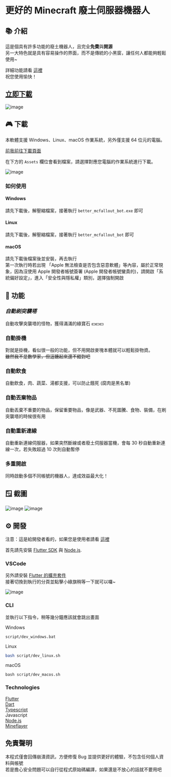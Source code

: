 # 更好的 Minecraft 廢土伺服器機器人

## 📚 介紹
這是個具有許多功能的廢土機器人，且完全**免費**與**開源**  
另一大特色就是具有容易操作的界面，而不是傳統的小黑窗，讓任何人都能夠輕鬆使用~

詳細功能請看 [這裡](#-功能)  
祝您使用愉快！

## [立即下載](#-下載)   

![image](https://user-images.githubusercontent.com/48402225/182155275-dc162aae-85ca-44a4-80d6-cef10a9bb55b.png)

## 🎮 下載
本軟體支援 Windows、Linux、macOS 作業系統，另外僅支援 64 位元的電腦。

[前我前往下載頁面](https://github.com/SiongSng/Better-MCFallout-Bot/releases/latest)

在下方的 `Assets` 欄位會看到檔案，請選擇對應您電腦的作業系統進行下載。  

![image](https://user-images.githubusercontent.com/48402225/182160712-9317bdf4-b406-4414-834b-1aeca5f06905.png)

### 如何使用
#### Windows
請先下載後，解壓縮檔案，接著執行 `better_mcfallout_bot.exe` 即可
#### Linux 
請先下載後，解壓縮檔案，接著執行 `better_mcfallout_bot` 即可

#### macOS
請先下載後檔案後並安裝，再去執行  
第一次執行時若出現 「Apple 無法檢查是否包含惡意軟體」等內容，屬於正常現象，因為沒使用 Apple 開發者帳號簽署 (Apple 開發者帳號蠻貴的)，請開啟「系統偏好設定」，進入「安全性與隱私權」類別，選擇強制開啟

## 🎨 功能
### ***自動刷突襲塔***
自動攻擊突襲塔的怪物，獲得滿滿的綠寶石 💵💵💵 

### 自動掛機
對就是掛機，看似很一般的功能，但不用開啟麥塊本體就可以輕鬆掛物資。  
~~雖然我不是數學家，但這聽起來還不錯對吧~~
### 自動飲食
自動飲食，肉、蔬菜、湯都支援，可以防止餓死 (腐肉是黑名單)

### 自動丟棄物品
自動丟棄不重要的物品，保留重要物品，像是武器、不死圖騰、食物、裝備，在刷突襲塔的時候很有用

### 自動重新連線
自動重新連線伺服器，如果突然斷線或者廢土伺服器當機，會每 30 秒自動重新連線一次，若失敗超過 10 次則自動暫停

### 多重開啟
同時啟動多個不同帳號的機器人，達成效益最大化！

## 🪟 截圖
![image](https://user-images.githubusercontent.com/48402225/182106836-05185041-ecea-424f-833c-512fe81abd4a.png)
![image](https://user-images.githubusercontent.com/48402225/182161060-941173f2-8147-4a29-aee6-b85e9ad03dae.png)

## ⚙️ 開發
注意：這是給開發者看的，如果您是使用者請看 [這裡](#-下載)

首先請先安裝 [Flutter SDK](https://docs.flutter.dev/get-started/install) 與 [Node.js](https://nodejs.org/download).

### VSCode
另外請安裝 [Flutter 的擴充套件](https://marketplace.visualstudio.com/items?itemName=Dart-Code.flutter)  
接著切換到執行的分頁並點擊小綠旗稍等一下就可以囉~  

![image](https://user-images.githubusercontent.com/48402225/182102401-d76f2745-c81b-458c-99cb-4999c7c9ee9d.png)

### CLI
並執行以下指令，稍等幾分鐘應該就會跳出畫面

Windows
```shell
script/dev_windows.bat
```

Linux
```bash
bash script/dev_linux.sh
```

macOS
```shell
bash script/dev_macos.sh
```

### Technologies
[Flutter](https://flutter.dev)  
[Dart](https://dart.dev)  
[Typescript](https://www.typescriptlang.org)  
Javascript  
[Node.js](https://nodejs.org)  
[Mineflayer](https://github.com/PrismarineJS/mineflayer)

## 免責聲明
本程式僅會回傳崩潰資訊，方便修復 Bug 並提供更好的體驗，不包含任何個人資料與帳號  
若是擔心安全問題可以自行從程式原始碼編譯，如果還是不放心的話就不要用吧
